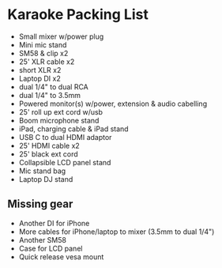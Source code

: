 # Karaoke Packing List

- Small mixer w/power plug
- Mini mic stand
- SM58 & clip x2
- 25' XLR cable x2
- short XLR x2
- Laptop DI x2
- dual 1/4" to dual RCA
- dual 1/4" to 3.5mm
- Powered monitor(s) w/power, extension & audio cabelling
- 25' roll up ext cord w/usb
- Boom microphone stand
- iPad, charging cable & iPad stand
- USB C to dual HDMI adaptor
- 25' HDMI cable x2
- 25' black ext cord
- Collapsible LCD panel stand
- Mic stand bag
- Laptop DJ stand

## Missing gear

- Another DI for iPhone
- More cables for iPhone/laptop to mixer (3.5mm to dual 1/4")
- Another SM58
- Case for LCD panel
- Quick release vesa mount
